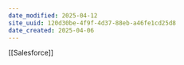 ```yaml
---
date_modified: 2025-04-12
site_uuid: 120d30be-4f9f-4d37-88eb-a46fe1cd25d8
date_created: 2025-04-06
---
```


[[Salesforce]]